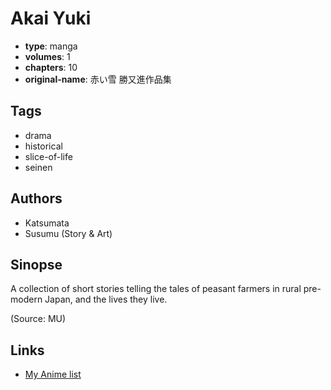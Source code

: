 # Akai Yuki

-   **type**: manga
-   **volumes**: 1
-   **chapters**: 10
-   **original-name**: 赤い雪 勝又進作品集

## Tags

-   drama
-   historical
-   slice-of-life
-   seinen

## Authors

-   Katsumata
-   Susumu (Story & Art)

## Sinopse

A collection of short stories telling the tales of peasant farmers in rural pre-modern Japan, and the lives they live.

(Source: MU)

## Links

-   [My Anime list](https://myanimelist.net/manga/15153/Akai_Yuki)
